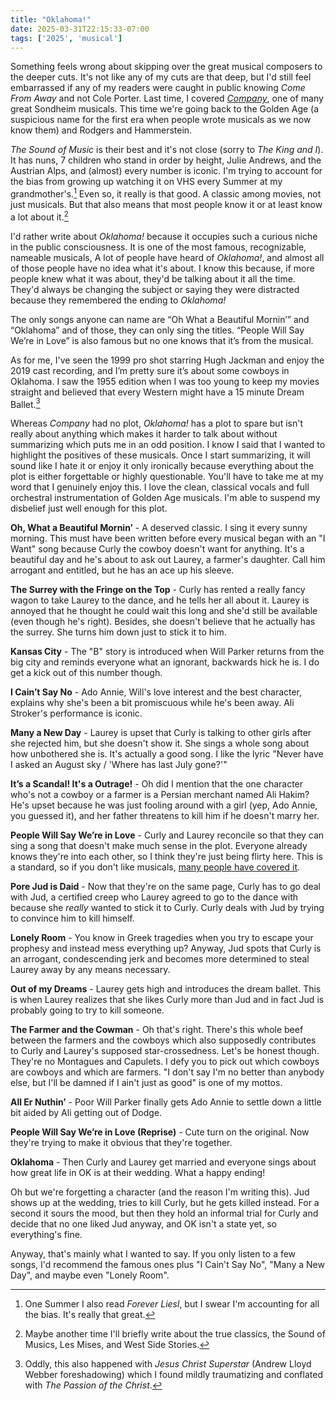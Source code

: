 ```yaml
---
title: "Oklahoma!"
date: 2025-03-31T22:15:33-07:00
tags: ['2025', 'musical']
---
```


Something feels wrong about skipping over the great musical composers to the deeper cuts. It's not like any of my cuts are that deep, but I'd still feel embarrassed if any of my readers were caught in public knowing *Come From Away* and not Cole Porter. Last time, I covered *[Company](../company)*, one of many great Sondheim musicals. This time we're going back to the Golden Age (a suspicious name for the first era when people wrote musicals as we now know them) and Rodgers and Hammerstein.

*The Sound of Music* is their best and it's not close (sorry to *The King and I*). It has nuns, 7 children who stand in order by height, Julie Andrews, and the Austrian Alps, and (almost) every number is iconic. I'm trying to account for the bias from growing up watching it on VHS every Summer at my grandmother's.[^1] Even so, it really is that good. A classic among movies, not just musicals. But that also means that most people know it or at least know a lot about it.[^2]

[^1]: One Summer I also read *Forever Liesl*, but I swear I'm accounting for all the bias. It's really that great.

[^2]: Maybe another time I'll briefly write about the true classics, the Sound of Musics, Les Mises, and West Side Stories.

I'd rather write about *Oklahoma!* because it occupies such a curious niche in the public consciousness. It is one of the most famous, recognizable, nameable musicals, A lot of people have heard of *Oklahoma!*, and almost all of those people have no idea what it's about. I know this because, if more people knew what it was about, they'd be talking about it all the time. They'd always be changing the subject or saying they were distracted because they remembered the ending to *Oklahoma!*

The only songs anyone can name are “Oh What a Beautiful Mornin’” and “Oklahoma” and of those, they can only sing the titles. “People Will Say We’re in Love” is also famous but no one knows that it’s from the musical.

As for me, I've seen the 1999 pro shot starring Hugh Jackman and enjoy the 2019 cast recording, and I’m pretty sure it’s about some cowboys in Oklahoma. I saw the 1955 edition when I was too young to keep my movies straight and believed that every Western might have a 15 minute Dream Ballet.[^3] 

[^3]: Oddly, this also happened with *Jesus Christ Superstar* (Andrew Lloyd Webber foreshadowing) which I found mildly traumatizing and conflated with *The Passion of the Christ*.

Whereas *Company* had no plot, *Oklahoma!* has a plot to spare but isn't really about anything which makes it harder to talk about without summarizing which puts me in an odd position. I know I said that I wanted to highlight the positives of these musicals. Once I start summarizing, it will sound like I hate it or enjoy it only ironically because everything about the plot is either forgettable or highly questionable. You'll have to take me at my word that I genuinely enjoy this. I love the clean, classical vocals and full orchestral instrumentation of Golden Age musicals. I'm able to suspend my disbelief just well enough for this plot.

**Oh, What a Beautiful Mornin’** - A deserved classic. I sing it every sunny morning. This must have been written before every musical began with an "I Want" song because Curly the cowboy doesn't want for anything. It's a beautiful day and he's about to ask out Laurey, a farmer's daughter. Call him arrogant and entitled, but he has an ace up his sleeve.

**The Surrey with the Fringe on the Top** - Curly has rented a really fancy wagon to take Laurey to the dance, and he tells her all about it. Laurey is annoyed that he thought he could wait this long and she'd still be available (even though he's right). Besides, she doesn't believe that he actually has the surrey. She turns him down just to stick it to him.

**Kansas City** - The "B" story is introduced when Will Parker returns from the big city and reminds everyone what an ignorant, backwards hick he is. I do get a kick out of this number though.

**I Cain’t Say No** - Ado Annie, Will's love interest and the best character, explains why she's been a bit promiscuous while he's been away. Ali Stroker's performance is iconic.

**Many a New Day** - Laurey is upset that Curly is talking to other girls after she rejected him, but she doesn't show it. She sings a whole song about how unbothered she is. It's actually a good song. I like the lyric "Never have I asked an August sky / 'Where has last July gone?'"

**It’s a Scandal! It's a Outrage!** - Oh did I mention that the one character who's not a cowboy or a farmer is a Persian merchant named Ali Hakim? He's upset because he was just fooling around with a girl (yep, Ado Annie, you guessed it), and her father threatens to kill him if he doesn't marry her.

**People Will Say We’re in Love** - Curly and Laurey reconcile so that they can sing a song that doesn't make much sense in the plot. Everyone already knows they're into each other, so I think they're just being flirty here. This is a standard, so if you don't like musicals, [many people have covered it](https://en.wikipedia.org/wiki/People_Will_Say_We%27re_in_Love).

**Pore Jud is Daid** - Now that they're on the same page, Curly has to go deal with Jud, a certified creep who Laurey agreed to go to the dance with because she *really* wanted to stick it to Curly. Curly deals with Jud by trying to convince him to kill himself.

**Lonely Room** - You know in Greek tragedies when you try to escape your prophesy and instead mess everything up? Anyway, Jud spots that Curly is an arrogant, condescending jerk and becomes more determined to steal Laurey away by any means necessary.

**Out of my Dreams** - Laurey gets high and introduces the dream ballet. This is when Laurey realizes that she likes Curly more than Jud and in fact Jud is probably going to try to kill someone.

**The Farmer and the Cowman** - Oh that's right. There's this whole beef between the farmers and the cowboys which also supposedly contributes to Curly and Laurey's supposed star-crossedness. Let's be honest though. They're no Montagues and Capulets. I defy you to pick out which cowboys are cowboys and which are farmers. "I don't say I'm no better than anybody else, but I'll be damned if I ain't just as good" is one of my mottos.

**All Er Nuthin’** - Poor Will Parker finally gets Ado Annie to settle down a little bit aided by Ali getting out of Dodge.

**People Will Say We’re in Love (Reprise)** - Cute turn on the original. Now they're trying to make it obvious that they're together.

**Oklahoma** - Then Curly and Laurey get married and everyone sings about how great life in OK is at their wedding. What a happy ending!

Oh but we're forgetting a character (and the reason I'm writing this). Jud shows up at the wedding, tries to kill Curly, but he gets killed instead. For a second it sours the mood, but then they hold an informal trial for Curly and decide that no one liked Jud anyway, and OK isn't a state yet, so everything's fine.

Anyway, that's mainly what I wanted to say. If you only listen to a few songs, I'd recommend the famous ones plus "I Cain't Say No", "Many a New Day", and maybe even "Lonely Room".

